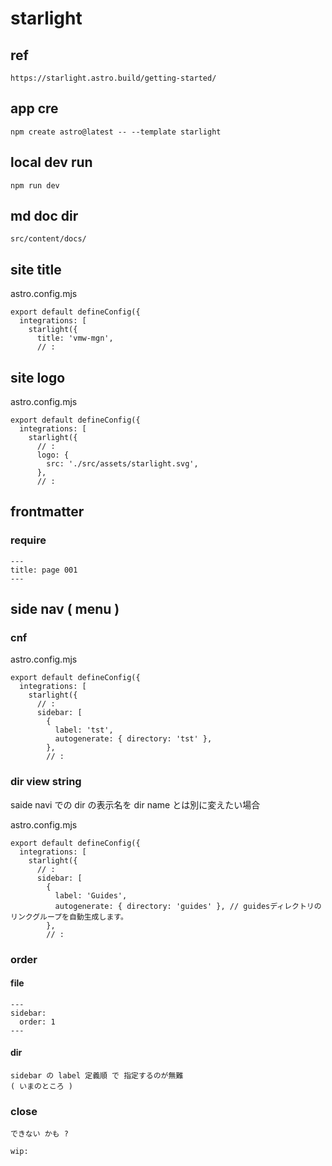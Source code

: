
# starlight


## ref

```
https://starlight.astro.build/getting-started/
```


## app cre

```
npm create astro@latest -- --template starlight
```


## local dev run

```
npm run dev
```


## md doc dir

```
src/content/docs/
```


## site title

astro.config.mjs

```
export default defineConfig({
  integrations: [
    starlight({
      title: 'vmw-mgn',
      // :
```

## site logo

astro.config.mjs

```
export default defineConfig({
  integrations: [
    starlight({
      // :
      logo: {
        src: './src/assets/starlight.svg',
      },
      // :
```


## frontmatter

### require

```
---
title: page 001
---

```


## side nav ( menu )

### cnf

astro.config.mjs

```
export default defineConfig({
  integrations: [
    starlight({
      // :
      sidebar: [
        {
          label: 'tst',
          autogenerate: { directory: 'tst' },
        },
        // :
```

### dir view string

saide navi での dir の表示名を dir name とは別に変えたい場合

astro.config.mjs

```
export default defineConfig({
  integrations: [
    starlight({
      // :
      sidebar: [
        {
          label: 'Guides',
          autogenerate: { directory: 'guides' }, // guidesディレクトリのリンクグループを自動生成します。
        },
        // :
```

### order

#### file

```
---
sidebar:
  order: 1
---
```

#### dir

```
sidebar の label 定義順 で 指定するのが無難
( いまのところ )
```


### close

```
できない かも ?

wip:
```


